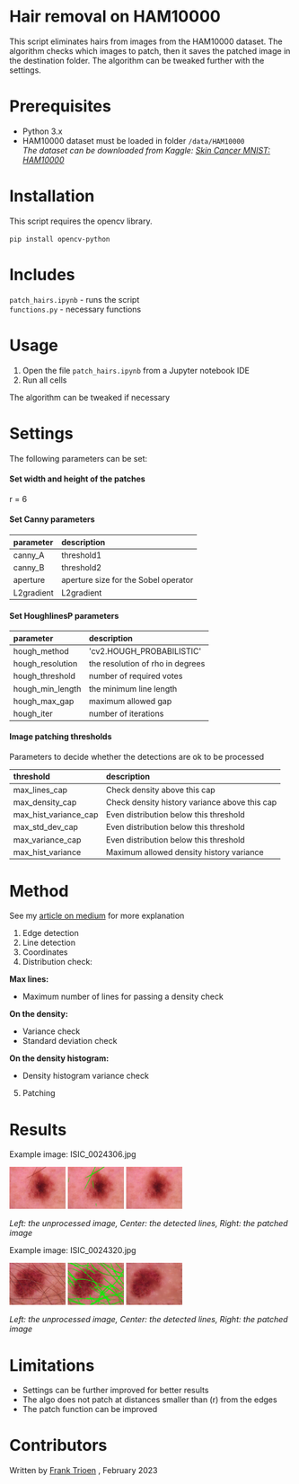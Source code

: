 
# Hair removal on HAM10000
This script eliminates hairs from images from the HAM10000 dataset. The algorithm checks which images to patch, then it saves the patched image in the destination folder. The algorithm can be tweaked further with the settings.

# Prerequisites 

- Python 3.x
- HAM10000 dataset must be loaded in folder `/data/HAM10000`<br>
*The dataset can be downloaded from Kaggle: [Skin Cancer MNIST: HAM10000
](https://www.kaggle.com/datasets/kmader/skin-cancer-mnist-ham10000)*

# Installation

This script requires the opencv library.

`pip install opencv-python`

# Includes

`patch_hairs.ipynb` - runs the script<br>
`functions.py` - necessary functions

# Usage

1. Open the file `patch_hairs.ipynb` from a Jupyter notebook IDE<br>
2. Run all cells

The algorithm can be tweaked if necessary<br>


# Settings
The following parameters can be set:

#### Set width and height of the patches
r = 6

#### Set Canny parameters

| parameter | description |
| :-- | :--- | 
| canny_A  | threshold1 | 
| canny_B  | threshold2 | 
| aperture   | aperture size for the Sobel operator | 
| L2gradient | L2gradient  | 

#### Set HoughlinesP parameters

| parameter | description |
| :-- | :--- | 
| hough_method     |  'cv2.HOUGH_PROBABILISTIC' | 
| hough_resolution |    the resolution of rho in degrees | 
| hough_threshold  |    number of required votes | 
| hough_min_length |    the minimum line length | 
| hough_max_gap    |    maximum allowed gap | 
| hough_iter       |    number of iterations | 

#### Image patching thresholds
Parameters to decide whether the detections are ok to be processed

| threshold | description |
| :-- | :--- | 
| max_lines_cap  | Check density above this cap |
| max_density_cap  | Check density history variance above this cap |
| max_hist_variance_cap  |  Even distribution below this threshold |
| max_std_dev_cap  |  Even distribution below this threshold |
| max_variance_cap  |  Even distribution below this threshold |
| max_hist_variance  |  Maximum allowed density history variance |

# Method

See my [article on medium](https://medium.com/@francode77/hair-removal-from-the-ham-dataset-2e884a423335) for more explanation

1. Edge detection
2. Line detection
3. Coordinates
4. Distribution check:

**Max lines:**<br>
- Maximum number of lines for passing a density check

**On the density:**<br>
- Variance check<br>
- Standard deviation check<br>

**On the density histogram:**<br>
- Density histogram variance check<br> 
  
5. Patching

# Results

Example image: ISIC_0024306.jpg

<p float="center">
  <img src="https://github.com/Francode77/hair_removal_ham10000/blob/main/assets/OISIC_0024306.jpg" width="100" />
  <img src="https://github.com/Francode77/hair_removal_ham10000/blob/main/assets/pISIC_0024306.jpg" width="100" /> 
  <img src="https://github.com/Francode77/hair_removal_ham10000/blob/main/assets/ISIC_0024306.jpg" width="100" />
</p> 

*Left: the unprocessed image, Center: the detected lines, Right: the patched image*

Example image: ISIC_0024320.jpg

<p float="center">
  <img src="https://github.com/Francode77/hair_removal_ham10000/blob/main/assets/OISIC_0024320.jpg" width="100" />
  <img src="https://github.com/Francode77/hair_removal_ham10000/blob/main/assets/pISIC_0024320.jpg" width="100" /> 
  <img src="https://github.com/Francode77/hair_removal_ham10000/blob/main/assets/ISIC_0024320.jpg" width="100" />
</p> 

*Left: the unprocessed image, Center: the detected lines, Right: the patched image*

# Limitations
- Settings can be further improved for better results
- The algo does not patch at distances smaller than (r) from the edges
- The patch function can be improved

# Contributors

Written by [Frank Trioen](https://www.linkedin.com/in/frank-trioen-21b71135) , February 2023
 